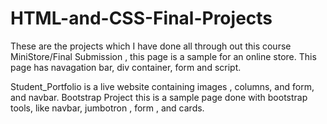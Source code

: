 # HTML-and-CSS-Final-Projects
These are the projects which I have done all through out this course
MiniStore/Final Submission , this page is a sample for an online store. This page has navagation bar, div container, form and script.

Student_Portfolio is a live website containing images , columns, and form, and navbar.
Bootstrap Project this is a sample page done with bootstrap tools, like navbar, jumbotron , form , and cards.
